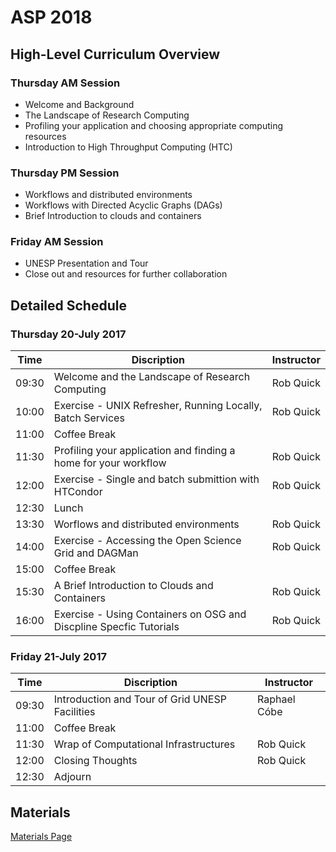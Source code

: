 # ASP 2018

## High-Level Curriculum Overview

### Thursday AM Session

   * Welcome and Background
   * The Landscape of Research Computing
   * Profiling your application and choosing appropriate computing resources
   * Introduction to High Throughput Computing (HTC)
   
### Thursday PM Session

   * Workflows and distributed environments
   * Workflows with Directed Acyclic Graphs (DAGs)
   * Brief Introduction to clouds and containers
   
### Friday AM Session

   * UNESP Presentation and Tour
   * Close out and resources for further collaboration
   
## Detailed Schedule

### Thursday 20-July 2017

| Time  | Discription                                                         | Instructor       |
|-------|---------------------------------------------------------------------|------------------|
| 09:30 | Welcome and the Landscape of Research Computing                     | Rob Quick        |
| 10:00 | Exercise - UNIX Refresher, Running Locally, Batch Services          | Rob Quick        |
| 11:00 | Coffee Break                                                        |                  |
| 11:30 | Profiling your application and finding a home for your workflow     | Rob Quick        |
| 12:00 | Exercise - Single and batch submittion with HTCondor                | Rob Quick        |
| 12:30 | Lunch                                                               |                  |
| 13:30 | Worflows and distributed environments                               | Rob Quick        |
| 14:00 | Exercise - Accessing the Open Science Grid and DAGMan               | Rob Quick        |
| 15:00 | Coffee Break                                                        |                  |
| 15:30 | A Brief Introduction to Clouds and Containers                       | Rob Quick        |
| 16:00 | Exercise - Using Containers on OSG and Discpline Specfic Tutorials  | Rob Quick        |

### Friday 21-July 2017

| Time  | Discription                                                         | Instructor       |
|-------|---------------------------------------------------------------------|------------------|
| 09:30 | Introduction and Tour of Grid UNESP Facilities                      | Raphael Cóbe     |
| 11:00 | Coffee Break                                                        |                  |
| 11:30 | Wrap of Computational Infrastructures                               | Rob Quick        |
| 12:00 | Closing Thoughts                                                    | Rob Quick        |
| 12:30 | Adjourn                                                             |                  |

## Materials

[Materials Page](https://opensciencegrid.github.io/dosar/docs/ASP2018/ASP2018_Materials/)
